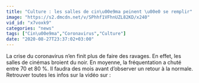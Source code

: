```yaml
---
title: "Culture : les salles de cin\u00e9ma peinent \u00e0 se remplir"
image: "https://s2.dmcdn.net/v/SPhhf1VFhnUZL82KD/x240"
vid_id: "x7voxk9"
categories: "news"
tags: ["Cin\u00e9ma","Coronavirus","Culture"]
date: "2020-08-27T23:37:02+03:00"
---
```

La crise du coronavirus n’en finit plus de faire des ravages. En effet, les salles de cinémas broient du noir. En moyenne, la fréquentation a chuté entre 70 et 80 %. Il faudra des mois avant d’observer un retour à la normale.  <br>Retrouver toutes les infos sur la vidéo sur : 
